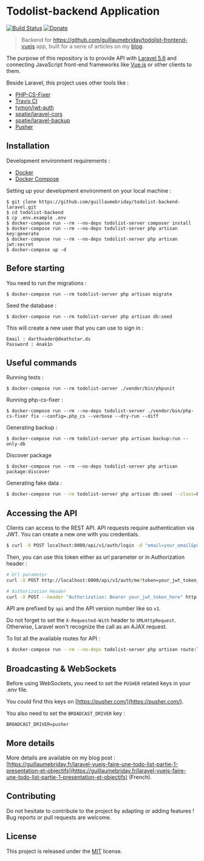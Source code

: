# Todolist-backend Application

[![Build Status](https://travis-ci.org/guillaumebriday/todolist-backend-laravel.svg?branch=master)](https://travis-ci.org/guillaumebriday/todolist-backend-laravel)
[![Donate](https://img.shields.io/badge/Donate-PayPal-green.svg)](https://www.paypal.me/guillaumebriday)

> Backend for https://github.com/guillaumebriday/todolist-frontend-vuejs app, built for a serie of articles on my [blog](https://guillaumebriday.fr/).

The purpose of this repository is to provide API with [Laravel 5.6](http://laravel.com/) and connecting JavaScript front-end frameworks like [Vue.js](https://vuejs.org) or other clients to them.

Beside Laravel, this project uses other tools like :

- [PHP-CS-Fixer](https://github.com/FriendsOfPhp/PHP-CS-Fixer)
- [Travis CI](https://travis-ci.org/)
- [tymon/jwt-auth](https://github.com/tymondesigns/jwt-auth)
- [spatie/laravel-cors](https://github.com/spatie/laravel-cors)
- [spatie/laravel-backup](https://github.com/spatie/laravel-backup)
- [Pusher](https://pusher.com/)

## Installation

Development environment requirements :
- [Docker](https://www.docker.com)
- [Docker Compose](https://docs.docker.com/compose/install/)

Setting up your development environment on your local machine :
```
$ git clone https://github.com/guillaumebriday/todolist-backend-laravel.git
$ cd todolist-backend
$ cp .env.example .env
$ docker-compose run --rm --no-deps todolist-server composer install
$ docker-compose run --rm --no-deps todolist-server php artisan key:generate
$ docker-compose run --rm --no-deps todolist-server php artisan jwt:secret
$ docker-compose up -d
```

## Before starting
You need to run the migrations :
```
$ docker-compose run --rm todolist-server php artisan migrate
```

Seed the database :
```
$ docker-compose run --rm todolist-server php artisan db:seed
```

This will create a new user that you can use to sign in :
```
Email : darthvader@deathstar.ds
Password : 4nak1n
```

## Useful commands
Running tests :
```
$ docker-compose run --rm todolist-server ./vendor/bin/phpunit
```

Running php-cs-fixer :
```
$ docker-compose run --rm --no-deps todolist-server ./vendor/bin/php-cs-fixer fix --config=.php_cs --verbose --dry-run --diff
```

Generating backup :
```
$ docker-compose run --rm todolist-server php artisan backup:run --only-db
```

Discover package
```
$ docker-compose run --rm --no-deps todolist-server php artisan package:discover
```

Generating fake data :
```bash
$ docker-compose run --rm todolist-server php artisan db:seed --class=DevDatabaseSeeder
```

## Accessing the API

Clients can access to the REST API. API requests require authentication via JWT. You can create a new one with you credentials.

```bash
$ curl -X POST localhost:8000/api/v1/auth/login -d "email=your_email&password=your_password"
```

Then, you can use this token either as url parameter or in Authorization header :

```bash
# Url parameter
curl -X POST http://localhost:8000/api/v1/auth/me?token=your_jwt_token_here

# Authorization Header
curl -X POST --header "Authorization: Bearer your_jwt_token_here" http://localhost:8000/api/v1/auth/me
```

API are prefixed by ```api``` and the API version number like so ```v1```.

Do not forget to set the ```X-Requested-With``` header to ```XMLHttpRequest```. Otherwise, Laravel won't recognize the call as an AJAX request.

To list all the available routes for API :

```bash
$ docker-compose run --rm --no-deps todolist-server php artisan route:list
```

## Broadcasting & WebSockets

Before using WebSockets, you need to set the ```PUSHER``` related keys in your .env file.

You could find this keys on [https://pusher.com/](https://pusher.com/).

You also need to set the ```BROADCAST_DRIVER``` key :

```
BROADCAST_DRIVER=pusher
```

## More details

More details are available on my blog post : [https://guillaumebriday.fr/laravel-vuejs-faire-une-todo-list-partie-1-presentation-et-objectifs](https://guillaumebriday.fr/laravel-vuejs-faire-une-todo-list-partie-1-presentation-et-objectifs) (French).

## Contributing

Do not hesitate to contribute to the project by adapting or adding features ! Bug reports or pull requests are welcome.

## License

This project is released under the [MIT](http://opensource.org/licenses/MIT) license.
